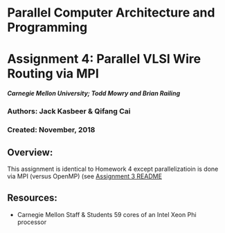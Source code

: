 # Parallel Computer Architecture and Programming
# Assignment 4: Parallel VLSI Wire Routing via MPI

##### Carnegie Mellon University; Todd Mowry and Brian Railing

### Authors: Jack Kasbeer & Qifang Cai
### Created: November, 2018

## Overview: 
This assignment is identical to Homework 4 except parallelizatioin is done via MPI (versus OpenMP) (see [Assignment 3 README](https://github.com/jcksber/CMU_15-418_hw3/blob/master/README.md)

## Resources:
* Carnegie Mellon Staff & Students
59 cores of an Intel Xeon Phi processor
